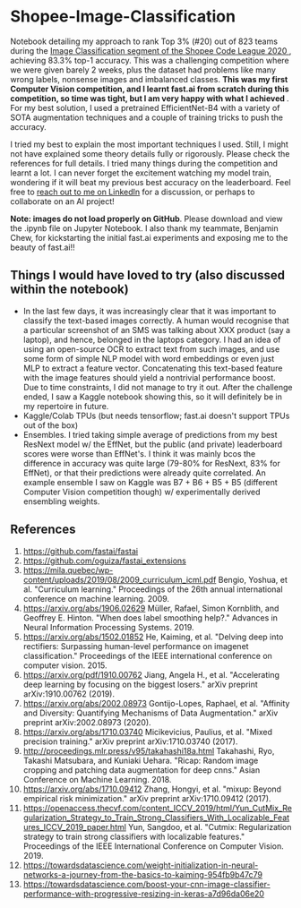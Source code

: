 # Shopee-Image-Classification
Notebook detailing my approach to rank Top 3% (#20) out of 823 teams during the <a href="https://www.kaggle.com/c/shopee-product-detection-student/leaderboard"> Image Classification segment of the Shopee Code League 2020 </a>, achieving 83.3% top-1 accuracy. This was a challenging competition where we were given barely 2 weeks, plus the dataset had problems like many wrong labels, nonsense images and imbalanced classes. <b> This was my first Computer Vision competition, and I learnt fast.ai from scratch during this competition, so time was tight, but I am very happy with what I achieved </b>. For my best solution, I used a pretrained EfficientNet-B4 with a variety of SOTA augmentation techniques and a couple of training tricks to push the accuracy. 

I tried my best to explain the most important techniques I used. Still, I might not have explained some theory details fully or rigorously. Please check the references for full details. I tried many things during the competition and learnt a lot. I can never forget the excitement watching my model train, wondering if it will beat my previous best accuracy on the leaderboard. Feel free to <a href="https://www.linkedin.com/in/minhtoo/">reach out to me on LinkedIn</a> for a discussion, or perhaps to collaborate on an AI project! 

<b>Note: images do not load properly on GitHub</b>. Please download and view the .ipynb file on Jupyter Notebook. 
I also thank my teammate, Benjamin Chew, for kickstarting the initial fast.ai experiments and exposing me to the beauty of fast.ai!! 

## Things I would have loved to try (also discussed within the notebook)
- In the last few days, it was increasingly clear that it was important to classify the text-based images correctly. A human would recognise that a particular screenshot of an SMS was talking about XXX product (say a laptop), and hence, belonged in the laptops category. I had an idea of using an open-source OCR to extract text from such images, and use some form of simple NLP model with word embeddings or even just MLP to extract a feature vector. Concatenating this text-based feature with the image features should yield a nontrivial performance boost. Due to time constraints, I did not manage to try it out. After the challenge ended, I saw a Kaggle notebook showing this, so it will definitely be in my repertoire in future. 
- Kaggle/Colab TPUs (but needs tensorflow; fast.ai doesn't support TPUs out of the box)
- Ensembles. I tried taking simple average of predictions from my best ResNext model w/ the EffNet, but the public (and private) leaderboard scores were worse than EffNet's. I think it was mainly bcos the difference in accuracy was quite large (79-80% for ResNext, 83% for EffNet), or that their predictions were already quite correlated. An example ensemble I saw on Kaggle was B7 + B6 + B5 + B5 (different Computer Vision competition though) w/ experimentally derived ensembling weights. 

## References
1. https://github.com/fastai/fastai 
9. https://github.com/oguiza/fastai_extensions
2. https://mila.quebec/wp-content/uploads/2019/08/2009_curriculum_icml.pdf Bengio, Yoshua, et al. "Curriculum learning." Proceedings of the 26th annual international conference on machine learning. 2009.
3. https://arxiv.org/abs/1906.02629 Müller, Rafael, Simon Kornblith, and Geoffrey E. Hinton. "When does label smoothing help?." Advances in Neural Information Processing Systems. 2019.
4. https://arxiv.org/abs/1502.01852 He, Kaiming, et al. "Delving deep into rectifiers: Surpassing human-level performance on imagenet classification." Proceedings of the IEEE international conference on computer vision. 2015.
6. https://arxiv.org/pdf/1910.00762 Jiang, Angela H., et al. "Accelerating deep learning by focusing on the biggest losers." arXiv preprint arXiv:1910.00762 (2019).
7. https://arxiv.org/abs/2002.08973 Gontijo-Lopes, Raphael, et al. "Affinity and Diversity: Quantifying Mechanisms of Data Augmentation." arXiv preprint arXiv:2002.08973 (2020).
8. https://arxiv.org/abs/1710.03740 Micikevicius, Paulius, et al. "Mixed precision training." arXiv preprint arXiv:1710.03740 (2017).
9. http://proceedings.mlr.press/v95/takahashi18a.html Takahashi, Ryo, Takashi Matsubara, and Kuniaki Uehara. "Ricap: Random image cropping and patching data augmentation for deep cnns." Asian Conference on Machine Learning. 2018.
10. https://arxiv.org/abs/1710.09412 Zhang, Hongyi, et al. "mixup: Beyond empirical risk minimization." arXiv preprint arXiv:1710.09412 (2017).
11. https://openaccess.thecvf.com/content_ICCV_2019/html/Yun_CutMix_Regularization_Strategy_to_Train_Strong_Classifiers_With_Localizable_Features_ICCV_2019_paper.html Yun, Sangdoo, et al. "Cutmix: Regularization strategy to train strong classifiers with localizable features." Proceedings of the IEEE International Conference on Computer Vision. 2019.
5. https://towardsdatascience.com/weight-initialization-in-neural-networks-a-journey-from-the-basics-to-kaiming-954fb9b47c79
10. https://towardsdatascience.com/boost-your-cnn-image-classifier-performance-with-progressive-resizing-in-keras-a7d96da06e20
